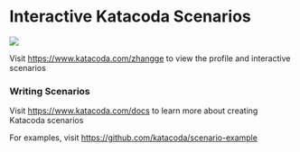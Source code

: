 # Interactive Katacoda Scenarios

[![](http://shields.katacoda.com/katacoda/zhangge/count.svg)](https://www.katacoda.com/zhangge "Get your profile on Katacoda.com")

Visit https://www.katacoda.com/zhangge to view the profile and interactive scenarios

### Writing Scenarios
Visit https://www.katacoda.com/docs to learn more about creating Katacoda scenarios

For examples, visit https://github.com/katacoda/scenario-example
